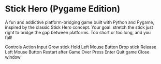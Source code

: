 # Stick Hero (Pygame Edition)
A fun and addictive platform-bridging game built with Python and Pygame, inspired by the classic Stick Hero concept. Your goal: stretch the stick just right to bridge the gap between platforms. Too short or too long, and you fall!

Controls
Action					Input
Grow stick	Hold Left Mouse Button
Drop stick	Release Left Mouse Button
Restart 		after Game Over	Press Enter
Quit game		Close window
